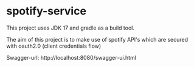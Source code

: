 # spotify-service
This project uses JDK 17 and gradle as a build tool.

The aim of this project is to make use of spotify API's which are secured with oauth2.0 (client credentials flow)

Swagger-url: http://localhost:8080/swagger-ui.html